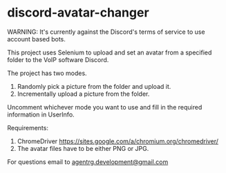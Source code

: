 # discord-avatar-changer

WARNING: It's currently against the Discord's terms of service to use account based bots.

This project uses Selenium to upload and set an avatar from a specified folder to the VoIP software Discord.

The project has two modes.
1. Randomly pick a picture from the folder and upload it.
2. Incrementally upload a picture from the folder.

Uncomment whichever mode you want to use and fill in the required information in UserInfo.

Requirements:
1. ChromeDriver https://sites.google.com/a/chromium.org/chromedriver/
2. The avatar files have to be either PNG or JPG.

For questions email to agentrg.development@gmail.com 
